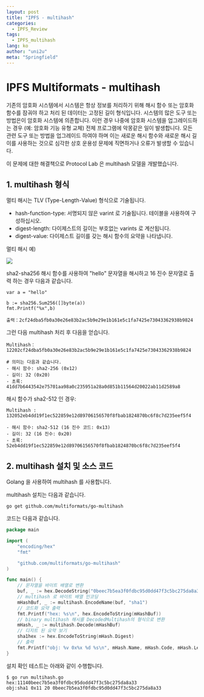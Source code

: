 ```yaml
---
layout: post
title: "IPFS - multihash"
categories:
  - IPFS_Review
tags:
  - IPFS_multihash
lang: ko
author: "uni2u"
meta: "Springfield"
---
```


# IPFS Multiformats - multihash

기존의 암호화 시스템에서 시스템은 항상 정보를 처리하기 위해 해시 함수 또는 암호화 함수를 잠궈야 하고 처리 된 데이터는 고정된 길이 형식입니다. 시스템의 많은 도구 또는 방법은이 암호화 시스템에 의존합니다. 이런 경우 나중에 암호화 시스템을 업그레이드하는 경우 (예: 암호화 기능 유형 교체) 전체 프로그램에 악몽같은 일이 발생합니다. 모든 관련 도구 또는 방법을 업그레이드 하여야 하며 이는 새로운 해시 함수와 새로운 해시 길이를 사용하는 것으로 심각한 상호 운용성 문제에 직면하거나 오류가 발생할 수 있습니다.

이 문제에 대한 해결책으로 Protocol Lab 은 multihash 모델을 개발했습니다.

## 1. multihash 형식

멀티 해시는 TLV (Type-Length-Value) 형식으로 기술됩니다.

- hash-function-type: 서명되지 않은 varint 로 기술됩니다. 테이블을 사용하여 구성하십시오.
- digest-length: 다이제스트의 길이는 부호없는 varints 로 계산됩니다.
- digest-value: 다이제스트 길이를 갖는 해시 함수의 요약을 나타냅니다.

멀티 해시 예)

![](https://raw.githubusercontent.com/multiformats/multiformats/eb22cd807db692877a9094b5bfb4d2997fd0278a/img/multihash.006.jpg)

sha2-sha256 해시 함수를 사용하여 "hello" 문자열을 해시하고 16 진수 문자열로 출력 하는 경우 다음과 같습니다.

```
var a = "hello"

b := sha256.Sum256([]byte(a))
fmt.Printf("%x",b)

출력：2cf24dba5fb0a30e26e83b2ac5b9e29e1b161e5c1fa7425e73043362938b9824
```

그런 다음 multihash 처리 후 다음을 얻습니다.

```
Multihash： 12202cf24dba5fb0a30e26e83b2ac5b9e29e1b161e5c1fa7425e73043362938b9824

# 의미는 다음과 같습니다.
- 해시 함수: sha2-256 (0x12)
- 길이: 32 (0x20)
- 초록: 41dd7b6443542e75701aa98a0c235951a28a0d851b11564d20022ab11d2589a8
```

해시 함수가 sha2-512 인 경우:

```
Multihash : 132052eb4dd19f1ec522859e12d89706156570f8fbab1824870bc6f8c7d235eef5f4

- 해시 함수: sha2-512 (16 진수 코드: 0x13)
- 길이: 32 (16 진수: 0x20)
- 초록: 52eb4dd19f1ec522859e12d89706156570f8fbab1824870bc6f8c7d235eef5f4
```

## 2. multihash 설치 및 소스 코드

Golang 을 사용하여 multihash 를 사용합니다.

multihash 설치는 다음과 같습니다.

`go get github.com/multiformats/go-multihash`

코드는 다음과 같습니다.

```go
package main

import (
    "encoding/hex"
    "fmt"

    "github.com/multiformats/go-multihash"
)

func main() {
    // 문자열을 바이트 배열로 변환
    buf, _ := hex.DecodeString("0beec7b5ea3f0fdbc95d0dd47f3c5bc275da8a33")
    // multihash 로 바이트 배열 인코딩
    mHashBuf, _ := multihash.EncodeName(buf, "sha1")
    // 코드화 요약 출력
    fmt.Printf("hex: %s\n", hex.EncodeToString(mHashBuf))
    // binary multihash 해시를 DecodedMultihash의 형식으로 변환
    mHash, _ := multihash.Decode(mHashBuf)
    // 디지트 된 요약 보기
    sha1hex := hex.EncodeToString(mHash.Digest)
    // 출력
    fmt.Printf("obj: %v 0x%x %d %s\n", mHash.Name, mHash.Code, mHash.Length, sha1hex)
}
```

설치 확인 테스트는 아래와 같이 수행합니다.

```
$ go run multihash.go
hex:11140beec7b5ea3f0fdbc95dodd47f3c5bc275da8a33
obj:sha1 0x11 20 0beec7b5ea3f0fdbc95d0dd47f3c5bc275da8a33
```

